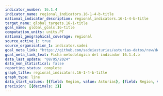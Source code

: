 ```yaml
---
indicator_number: 16.1.4
indicator_name: regional_indicators.16-1-4-b-title
national_indicator_description: regional_indicators.16-1-4-b-title
target_name: global_targets.16-1-title
goal_name: global_goals.16-title
computation_units: units.PT
national_geographical_coverage: regional
source_active_1: true
source_organisation_1: indicator.sadei
goal_meta_link: "https://github.com/sadeiasturias/asturias-datos/raw/develop/descargas/metodologia/16.1.4.b.pdf"
goal_meta_link_text: Ficha metodológica del indicador 16.1.4.b
data_last_update: "08/05/2024"
data_non_statistical: false
reporting_status: complete
graph_title: regional_indicators.16-1-4-b-title
graph_type: line
data_start_values: [{field: Region, value: Asturias}, {field: Region, value: España}]
precision: [{decimals: 2}]
---
```

